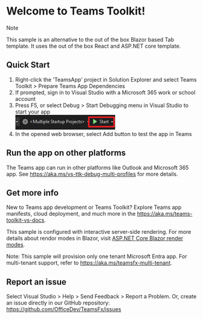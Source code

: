 # Welcome to Teams Toolkit!

> [!NOTE]
> This sample is an alternative to the out of the box Blazor based Tab template. It uses the out of the box React and ASP.NET core template.

## Quick Start

1. Right-click the 'TeamsApp' project in Solution Explorer and select Teams Toolkit > Prepare Teams App Dependencies
2. If prompted, sign in to Visual Studio with a Microsoft 365 work or school account
3. Press F5, or select Debug > Start Debugging menu in Visual Studio to start your app
</br>![image](https://raw.githubusercontent.com/OfficeDev/TeamsFx/dev/docs/images/visualstudio/debug/debug-button.png)
4. In the opened web browser, select Add button to test the app in Teams

## Run the app on other platforms

The Teams app can run in other platforms like Outlook and Microsoft 365 app. See https://aka.ms/vs-ttk-debug-multi-profiles for more details.

## Get more info

New to Teams app development or Teams Toolkit? Explore Teams app manifests, cloud deployment, and much more in the https://aka.ms/teams-toolkit-vs-docs.

This sample is configured with interactive server-side rendering. For more details about rendor modes in Blazor, visit [ASP.NET Core Blazor render modes](https://learn.microsoft.com/aspnet/core/blazor/components/render-modes).

Note: This sample will provision only one tenant Microsoft Entra app.
For multi-tenant support, refer to https://aka.ms/teamsfx-multi-tenant.

## Report an issue

Select Visual Studio > Help > Send Feedback > Report a Problem. 
Or, create an issue directly in our GitHub repository:
https://github.com/OfficeDev/TeamsFx/issues